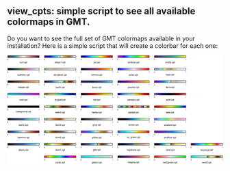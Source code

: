 view_cpts: simple script to see all available colormaps in GMT.
-----

Do you want to see the full set of GMT colormaps available in your installation? Here is a simple script that will create a colorbar for each one:

![GMT colormaps](gmt_cmaps.png)
